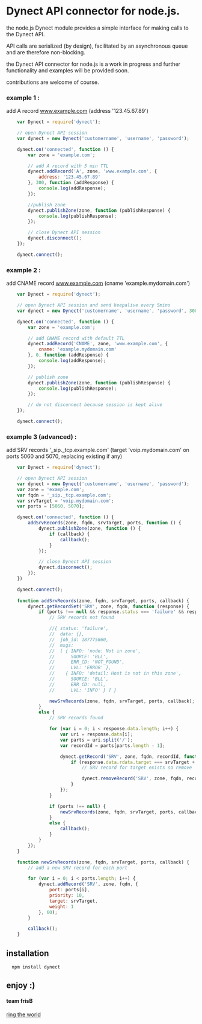 Dynect API connector for node.js.
===

the node.js Dynect module provides a simple interface for making calls to the Dynect API.

API calls are serialized (by design), facilitated by an asynchronous queue and are therefore non-blocking.

the Dynect API connector for node.js is a work in progress and further functionality and examples will be provided soon.

contributions are welcome of course.

### example 1 :
 
add A record www.example.com (address '123.45.67.89')

``` js
	var Dynect = require('dynect');

	// open Dynect API session
	var dynect = new Dynect('customername', 'username', 'password');

	dynect.on('connected', function () {
		var zone = 'example.com';

		// add A record with 5 min TTL
		dynect.addRecord('A', zone, 'www.example.com', {
			address: '123.45.67.89'
		}, 300, function (addResponse) {
			console.log(addResponse);
		});

		//publish zone
		dynect.publishZone(zone, function (publishResponse) {
			console.log(publishResponse);
		});

		// close Dynect API session
		dynect.disconnect();
	});

	dynect.connect();
```

### example 2 : 

add CNAME record www.example.com (cname 'example.mydomain.com')

``` js
	var Dynect = require('dynect');

	// open Dynect API session and send keepalive every 5mins
	var dynect = new Dynect('customername', 'username', 'password', 300000);

	dynect.on('connected', function () {
		var zone = 'example.com';

		// add CNAME record with default TTL
		dynect.addRecord('CNAME', zone, 'www.example.com', {
			cname: 'example.mydomain.com'
		}, 0, function (addResponse) {
			console.log(addResponse);
		});

		// publish zone
		dynect.publishZone(zone, function (publishResponse) {
			console.log(publishResponse);
		});

		// do not disconnect because session is kept alive
	});

	dynect.connect();
```

### example 3 (advanced) : 

add SRV records '_sip._tcp.example.com' (target 'voip.mydomain.com' on ports 5060 and 5070, replacing existing if any)

``` js
	var Dynect = require('dynect');

	// open Dynect API session
	var dynect = new Dynect('customername', 'username', 'password');
	var zone = 'example.com';
	var fqdn = '_sip._tcp.example.com';
	var srvTarget = 'voip.mydomain.com';
	var ports = [5060, 5070];

	dynect.on('connected', function () {
		addSrvRecords(zone, fqdn, srvTarget, ports, function () {
			dynect.publishZone(zone, function () {
				if (callback) {
					callback();
				}
			});

			// close Dynect API session
			dynect.disconnect();
		});
	})

	dynect.connect();
	
	function addSrvRecords(zone, fqdn, srvTarget, ports, callback) {
		dynect.getRecordSet('SRV', zone, fqdn, function (response) {
			if (ports !== null && response.status === 'failure' && response.msgs[0].ERR_CD === 'NOT_FOUND') {
				// SRV records not found

				//{ status: 'failure',
				//	data: {},
				//	job_id: 187775860,
				//	msgs:
				//	[ { INFO: 'node: Not in zone',
				//		SOURCE: 'BLL',
				//		ERR_CD: 'NOT_FOUND',
				//		LVL: 'ERROR' },
				//	  { INFO: 'detail: Host is not in this zone',
				//	  	SOURCE: 'BLL',
				//	  	ERR_CD: null,
				//	  	LVL: 'INFO' } ] }

				newSrvRecords(zone, fqdn, srvTarget, ports, callback);
			}
			else {			
				// SRV records found

				for (var i = 0; i < response.data.length; i++) {
					var uri = response.data[i];
					var parts = uri.split('/');
					var recordId = parts[parts.length - 1];

					dynect.getRecord('SRV', zone, fqdn, recordId, function (response) {
						if (response.data.rdata.target === srvTarget + '.') {
							// SRV record for target exists so remove

							dynect.removeRecord('SRV', zone, fqdn, recordId);
						}
					});
				}

				if (ports !== null) {
					newSrvRecords(zone, fqdn, srvTarget, ports, callback);
				}
				else {
					callback();
				}
			}
		});
	}

	function newSrvRecords(zone, fqdn, srvTarget, ports, callback) {
		// add a new SRV record for each port

		for (var i = 0; i < ports.length; i++) {
			dynect.addRecord('SRV', zone, fqdn, {
				port: ports[i],
				priority: 10,
				target: srvTarget,
				weight: 1
			}, 60);
		}

		callback();
	}
```

## installation

```
  npm install dynect
```

## enjoy :)

#### team frisB
[ring the world](http://www.frisb.com)